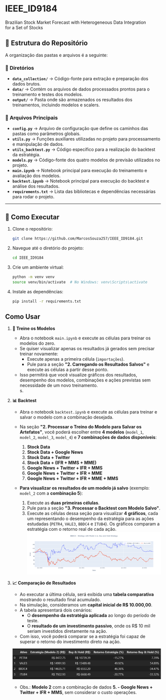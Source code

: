 # IEEE_ID9184
Brazilian Stock Market Forecast with Heterogeneous Data Integration for a Set of Stocks

## 📁 Estrutura do Repositório  

A organização das pastas e arquivos é a seguinte:  

### 📂 **Diretórios**  

- **`data_collection/`** → Código-fonte para extração e preparação dos dados brutos.  
- **`data/`** → Contém os arquivos de dados processados prontos para o treinamento e testes dos modelos.  
- **`output/`** → Pasta onde são armazenados os resultados dos treinamentos, incluindo modelos e scalers.  

### 📄 **Arquivos Principais**  

- **`config.py`** → Arquivo de configuração que define os caminhos das pastas como parâmetros globais.  
- **`utils.py`** → Funções auxiliares utilizadas no projeto para processamento e manipulação de dados.  
- **`utils_backtest.py`** → Código específico para a realização do backtest da estratégia.  
- **`models.py`** → Código-fonte dos quatro modelos de previsão utilizados no projeto.  
- **`main.ipynb`** → Notebook principal para execução do treinamento e avaliação dos modelos.  
- **`backtest.ipynb`** → Notebook principal para execução do backtest e análise dos resultados.  
- **`requirements.txt`** → Lista das bibliotecas e dependências necessárias para rodar o projeto.  

---


## 🚀 Como Executar  

1.  Clone o repositório:

    ```bash
    git clone https://github.com/MarcosSouza257/IEEE_ID9184.git
    ```

2.  Navegue até o diretório do projeto:

    ```bash
    cd IEEE_ID9184
    ```
3. Crie um ambiente virtual:

    ```bash
    python -m venv venv
    source venv/bin/activate  # No Windows: venv\Scripts\activate
    ```


4.  Instale as dependências:

    ```bash
    pip install -r requirements.txt

## Como Usar  

1. **🚀 Treine os Modelos**  

   - Abra o notebook `main.ipynb` e execute as células para treinar os modelos do zero.  
   - Se quiser visualizar apenas os resultados já gerados sem precisar treinar novamente:  
     - Execute apenas a primeira célula (`importações`).  
     - Pule para a seção **"2. Carregando os Resultados Salvos"** e execute as células a partir desse ponto.  
   - Isso permitirá que você visualize gráficos dos resultados, desempenho dos modelos, combinações e ações previstas sem necessidade de um novo treinamento.  
s.
2. **📊 Backtest**  

   - Abra o notebook `backtest.ipynb` e execute as células para treinar e salvar o modelo com a combinação desejada.  
   - Na seção **"2. Processar o Treino do Modelo para Salvar os Artefatos"**, você poderá escolher entre **4 modelos** (`model_1`, `model_2`, `model_3`, `model_4`) e **7 combinações de dados disponíveis**:  

     1. **Stock Data**  
     2. **Stock Data + Google News**  
     3. **Stock Data + Twitter**  
     4. **Stock Data + (IFR + MMS + MME)**  
     5. **Google News + Twitter + IFR + MMS**  
     6. **Google News + Twitter + IFR + MME**  
     7. **Google News + Twitter + IFR + MME + MMS**  

   - **Para visualizar os resultados de um modelo já salvo** (exemplo: `model_2` com a **combinação 5**):  
     1. Execute as **duas primeiras células**.  
     2. Pule para a seção **"3. Processar o Backtest com Modelo Salvo"**.  
     3. Execute as células dessa seção para visualizar **4 gráficos**, cada um representando o desempenho da estratégia para as ações estudadas (`PETR4`, `VALE3`, `BBDC4` e `ITUB4`). Os gráficos comparam a estratégia com o retorno real de cada ação. 
![alt text](output/BBDC4_backtest_model_2_comb_5.png)
3. **📈 Comparação de Resultados**  

   - Ao executar a última célula, será exibida uma **tabela comparativa** mostrando o resultado final acumulado.  
   - Na simulação, consideramos um **capital inicial de R$ 10.000,00**.  
   - A tabela apresentará dois cenários:  
     - O **desempenho da estratégia aplicada** ao longo do período de teste.  
     - O **resultado de um investimento passivo**, onde os R$ 10 mil seriam investidos diretamente na ação.  
   - Com isso, você poderá comparar se a estratégia foi capaz de superar o retorno do investimento direto na ação.

   ![alt text](output/model_2_comb_5_table_result.png) 
   * Obs.: **Modelo 2** com a combinação de dados **5. - Google News + Twitter + IFR + MMS**, sem considerar o custo operações.








